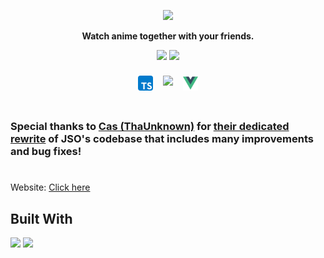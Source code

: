 <p align="center">
	<img src="https://user-images.githubusercontent.com/25076630/124389427-e2520600-dc9b-11eb-88a9-150a0e372899.png" height="50">
</p>
<p align="center" style="font-weight: bold;">Watch anime together with your friends.</p>

<p align="center">
	<a href="https://github.com/GizmoDevelopment/ramune/actions"><img src="https://img.shields.io/github/workflow/status/GizmoDevelopment/ramune/Build?label=Build"></a>
	<a href="https://discord.gg/DHKjwQY"><img src="https://img.shields.io/discord/246369359705014272?color=%236E85D2&label=Discord&logo=discord&logoColor=white"></a>
</p>

<div align="center" style="display: inline-flex; width: 100%; justify-content: center; align-items: center;">
	<img height="24" src="https://raw.githubusercontent.com/github/explore/80688e429a7d4ef2fca1e82350fe8e3517d3494d/topics/typescript/typescript.png" style="border-radius: 4px; margin: .5rem;">
	<img height="24" src="https://vitejs.dev/logo.svg" style="margin: .5rem;">
	<img height="24" src="https://raw.githubusercontent.com/github/explore/80688e429a7d4ef2fca1e82350fe8e3517d3494d/topics/vue/vue.png"  style="margin: .5rem;">
</div>

#

### Special thanks to [Cas (ThaUnknown)](https://github.com/ThaUnknown) for [their dedicated rewrite](https://github.com/ThaUnknown/JavascriptSubtitlesOctopus) of JSO's codebase that includes many improvements and bug fixes!

#

Website: [Click here](https:///ramune.gizmo.moe)

## Built With
<img src="https://img.shields.io/badge/Vue.js-35495E?style=for-the-badge&logo=vue.js&logoColor=4FC08D">
<img src="https://img.shields.io/badge/TypeScript-007ACC?style=for-the-badge&logo=typescript&logoColor=white">

<br></br>

